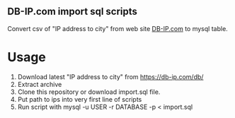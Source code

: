 DB-IP.com import sql scripts
----------------------------

Convert csv of "IP address to city" from web site [DB-IP.com](DB-IP.com) to
mysql table.

Usage
=====

1. Download latest "IP address to city" from https://db-ip.com/db/
2. Extract archive
3. Clone this repository or download import.sql file.
4. Put path to ips into very first line of scripts
5. Run script with mysql -u USER -r DATABASE -p < import.sql
